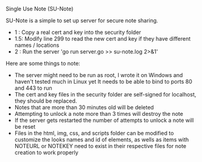 Single Use Note (SU-Note)

SU-Note is a simple to set up server for secure note sharing.
- 1  : Copy a real cert and key into the security folder
- 1.5: Modify line 299 to read the new cert and key if they have different names / locations
- 2  : Run the server 'go run server.go >> su-note.log 2>&1'

Here are some things to note:

- The server might need to be run as root, I wrote it on Windows and haven't tested much in Linux yet
    It needs to be able to bind to ports 80 and 443 to run
- The cert and key files in the security folder are self-signed for localhost, they should be replaced.
- Notes that are more than 30 minutes old will be deleted
- Attempting to unlock a note more than 3 times will destroy the note
- If the server gets restarted the number of attempts to unlock a note will be reset
- Files in the html, img, css, and scripts folder can be modified to customize the looks
    names and id of elements, as wells as items with NOTEURL or NOTEKEY need to exist in their respective 
    files for note creation to work properly